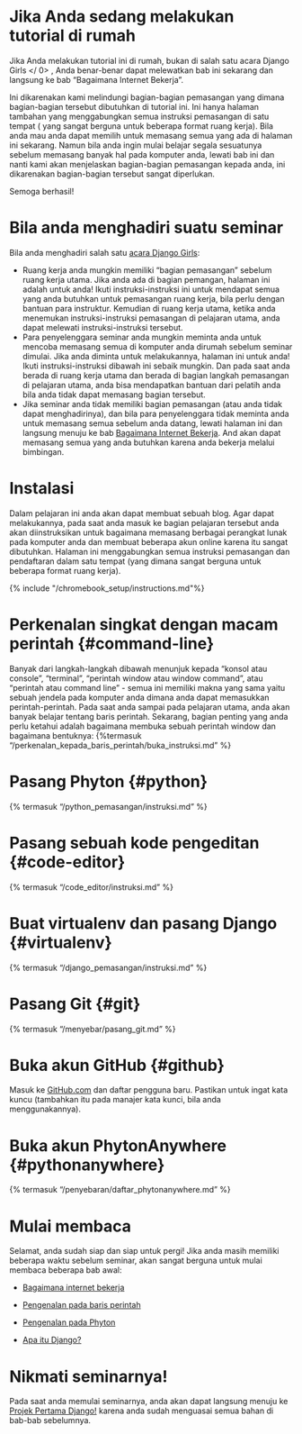 # Jika Anda sedang melakukan tutorial di rumah

Jika Anda melakukan tutorial ini di rumah, bukan di salah satu acara  Django Girls </ 0> , Anda benar-benar dapat melewatkan bab ini sekarang dan langsung ke  bab “Bagaimana Internet Bekerja”.</p> 

Ini dikarenakan kami melindungi bagian-bagian pemasangan yang dimana bagian-bagian tersebut dibutuhkan di tutorial ini. Ini hanya halaman tambahan yang menggabungkan semua instruksi pemasangan di satu tempat ( yang sangat berguna untuk beberapa format ruang kerja). Bila anda mau anda dapat memilih untuk memasang semua yang ada di halaman ini sekarang. Namun bila anda ingin mulai belajar segala sesuatunya sebelum memasang banyak hal pada komputer anda, lewati bab ini dan nanti kami akan menjelaskan bagian-bagian pemasangan kepada anda, ini dikarenakan bagian-bagian tersebut sangat diperlukan.

Semoga berhasil!

# Bila anda menghadiri suatu seminar

Bila anda menghadiri salah satu [ acara Django Girls](https://djangogirls.org/events/):

* Ruang kerja anda mungkin memiliki “bagian pemasangan” sebelum ruang kerja utama. Jika anda ada di bagian pemangan, halaman ini adalah untuk anda! Ikuti instruksi-instruksi ini untuk mendapat semua yang anda butuhkan untuk pemasangan ruang kerja, bila perlu dengan bantuan para instruktur. Kemudian di ruang kerja utama, ketika anda menemukan instruksi-instruksi pemasangan di pelajaran utama, anda dapat melewati instruksi-instruksi tersebut.
* Para penyelenggara seminar anda mungkin meminta anda untuk mencoba memasang semua di komputer anda dirumah sebelum seminar dimulai. Jika anda diminta untuk melakukannya, halaman ini untuk anda! Ikuti instruksi-instruksi dibawah ini sebaik mungkin. Dan pada saat anda berada di ruang kerja utama dan berada di bagian langkah pemasangan di pelajaran utama, anda bisa mendapatkan bantuan dari pelatih anda bila anda tidak dapat memasang bagian tersebut.
* Jika seminar anda tidak memiliki bagian pemasangan (atau anda tidak dapat menghadirinya), dan bila para penyelenggara tidak meminta anda untuk memasang semua sebelum anda datang, lewati halaman ini dan langsung menuju ke bab [Bagaimana Internet Bekerja](../how_the_internet_works/README.md). And akan dapat memasang semua yang anda butuhkan karena anda bekerja melalui bimbingan.

# Instalasi

Dalam pelajaran ini anda akan dapat membuat sebuah blog. Agar dapat melakukannya, pada saat anda masuk ke bagian pelajaran tersebut anda akan diinstruksikan untuk bagaimana memasang berbagai perangkat lunak pada komputer anda dan membuat beberapa akun online karena itu sangat dibutuhkan. Halaman ini menggabungkan semua instruksi pemasangan dan pendaftaran dalam satu tempat (yang dimana sangat berguna untuk beberapa format ruang kerja).

<!--sec data-title="Chromebook setup (if you're using one)"
data-id="chromebook_setup" data-collapse=true ces--> {% include "/chromebook_setup/instructions.md"%} 

<!--endsec-->

# Perkenalan singkat dengan macam perintah {#command-line}

Banyak dari langkah-langkah dibawah menunjuk kepada “konsol atau console”, “terminal”, “perintah window atau window command”, atau “perintah atau command line” - semua ini memiliki makna yang sama yaitu sebuah jendela pada komputer anda dimana anda dapat memasukkan perintah-perintah. Pada saat anda sampai pada pelajaran utama, anda akan banyak belajar tentang baris perintah. Sekarang, bagian penting yang anda perlu ketahui adalah bagaimana membuka sebuah perintah window dan bagaimana bentuknya: {%termasuk “/perkenalan_kepada_baris_perintah/buka_instruksi.md” %}

# Pasang Phyton {#python}

{% termasuk “/python_pemasangan/instruksi.md” %}

# Pasang sebuah kode pengeditan {#code-editor}

{% termasuk “/code_editor/instruksi.md” %}

# Buat virtualenv dan pasang Django {#virtualenv}

{% termasuk “/django_pemasangan/instruksi.md” %}

# Pasang Git {#git}

{% termasuk “/menyebar/pasang_git.md” %}

# Buka akun GitHub {#github}

Masuk ke [GitHub.com](https://www.github.com) dan daftar pengguna baru. Pastikan untuk ingat kata kuncu (tambahkan itu pada manajer kata kunci, bila anda menggunakannya).

# Buka akun PhytonAnywhere {#pythonanywhere}

{% termasuk “/penyebaran/daftar_phytonanywhere.md” %}

# Mulai membaca

Selamat, anda sudah siap dan siap untuk pergi! Jika anda masih memiliki beberapa waktu sebelum seminar, akan sangat berguna untuk mulai membaca beberapa bab awal:

* [Bagaimana internet bekerja](../how_the_internet_works/README.md)

* [Pengenalan pada baris perintah](../intro_to_command_line/README.md)

* [Pengenalan pada Phyton](../python_introduction/README.md)

* [Apa itu Django?](../django/README.md)

# Nikmati seminarnya!

Pada saat anda memulai seminarnya, anda akan dapat langsung menuju ke [Projek Pertama Django!](../django_start_project/README.md) karena anda sudah menguasai semua bahan di bab-bab sebelumnya.